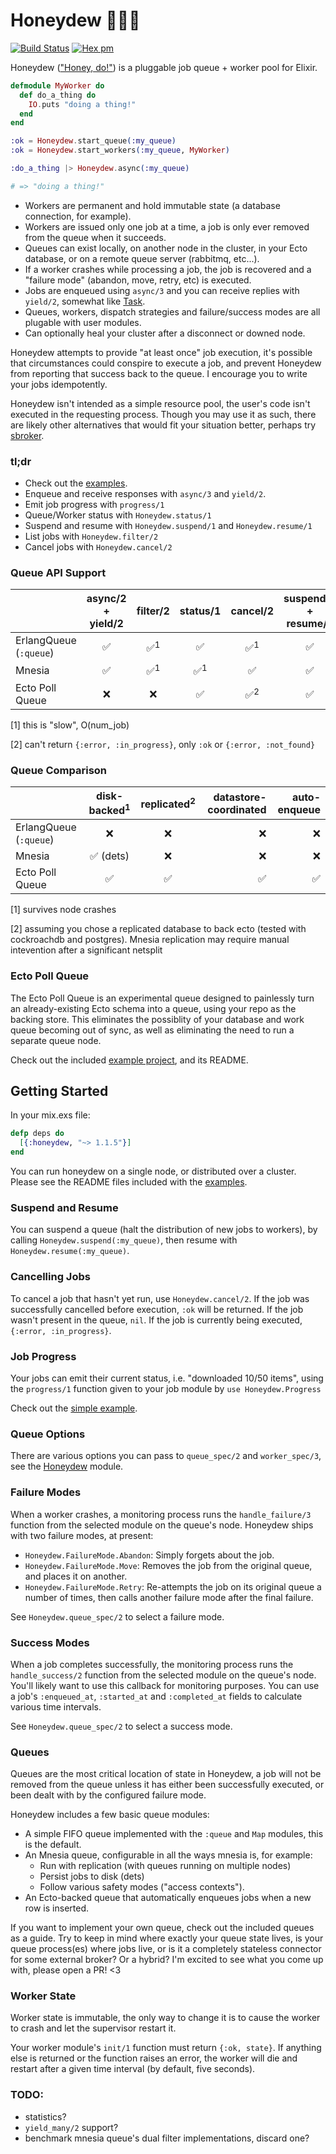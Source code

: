 Honeydew 💪🏻🍈
========
[![Build Status](https://travis-ci.org/koudelka/honeydew.svg?branch=master)](https://travis-ci.org/koudelka/honeydew)
[![Hex pm](https://img.shields.io/hexpm/v/honeydew.svg?style=flat)](https://hex.pm/packages/honeydew)

Honeydew (["Honey, do!"](http://en.wiktionary.org/wiki/honey_do_list)) is a pluggable job queue + worker pool for Elixir.

```elixir
defmodule MyWorker do
  def do_a_thing do
    IO.puts "doing a thing!"
  end
end

:ok = Honeydew.start_queue(:my_queue)
:ok = Honeydew.start_workers(:my_queue, MyWorker)

:do_a_thing |> Honeydew.async(:my_queue)

# => "doing a thing!"
```

- Workers are permanent and hold immutable state (a database connection, for example).
- Workers are issued only one job at a time, a job is only ever removed from the queue when it succeeds.
- Queues can exist locally, on another node in the cluster, in your Ecto database, or on a remote queue server (rabbitmq, etc...).
- If a worker crashes while processing a job, the job is recovered and a "failure mode" (abandon, move, retry, etc) is executed.
- Jobs are enqueued using `async/3` and you can receive replies with `yield/2`, somewhat like [Task](http://elixir-lang.org/docs/stable/elixir/Task.html).
- Queues, workers, dispatch strategies and failure/success modes are all plugable with user modules.
- Can optionally heal your cluster after a disconnect or downed node.

Honeydew attempts to provide "at least once" job execution, it's possible that circumstances could conspire to execute a job, and prevent Honeydew from reporting that success back to the queue. I encourage you to write your jobs idempotently.

Honeydew isn't intended as a simple resource pool, the user's code isn't executed in the requesting process. Though you may use it as such, there are likely other alternatives that would fit your situation better, perhaps try [sbroker](https://github.com/fishcakez/sbroker).


### tl;dr
- Check out the [examples](https://github.com/koudelka/honeydew/tree/master/examples).
- Enqueue and receive responses with `async/3` and `yield/2`.
- Emit job progress with `progress/1`
- Queue/Worker status with `Honeydew.status/1`
- Suspend and resume with `Honeydew.suspend/1` and `Honeydew.resume/1`
- List jobs with `Honeydew.filter/2`
- Cancel jobs with `Honeydew.cancel/2`

### Queue API Support
|                        | async/2 + yield/2 |       filter/2     |    status/1    |     cancel/2   | suspend/1 + resume/1 |
|------------------------|:-----------------:|:------------------:|:--------------:|:--------------:|:--------------------:|
| ErlangQueue (`:queue`) | ✅               | ✅<sup>1</sup>      | ✅             | ✅<sup>1</sup>|  ✅                  |
| Mnesia                 | ✅               | ✅<sup>1</sup>      | ✅<sup>1</sup> | ✅            |  ✅                  |
| Ecto Poll Queue        | ❌               | ❌                  | ✅             | ✅<sup>2</sup>|  ✅                  |

[1] this is "slow", O(num_job)

[2] can't return `{:error, :in_progress}`, only `:ok` or `{:error, :not_found}`

### Queue Comparison
|                        | disk-backed<sup>1</sup> | replicated<sup>2</sup> | datastore-coordinated | auto-enqueue |
|------------------------|:-----------------------:|:----------------------:|----------------------:|-------------:|
| ErlangQueue (`:queue`) | ❌                      | ❌                     |❌                     |❌           |
| Mnesia                 | ✅ (dets)               | ❌                     |❌                     |❌           |
| Ecto Poll Queue        | ✅                      | ✅                     |✅                     |✅           |

[1] survives node crashes 

[2] assuming you chose a replicated database to back ecto (tested with cockroachdb and postgres).
    Mnesia replication may require manual intevention after a significant netsplit

### Ecto Poll Queue

The Ecto Poll Queue is an experimental queue designed to painlessly turn an already-existing Ecto schema into a queue, using your repo as the backing store. This eliminates the possiblity of your database and work queue becoming out of sync, as well as eliminating the need to run a separate queue node.

Check out the included [example project](https://github.com/koudelka/honeydew/tree/master/examples/ecto_poll_queue), and its README.

## Getting Started

In your mix.exs file:

```elixir
defp deps do
  [{:honeydew, "~> 1.1.5"}]
end
```

You can run honeydew on a single node, or distributed over a cluster. Please see the README files included with the [examples](https://github.com/koudelka/honeydew/tree/master/examples).



### Suspend and Resume
You can suspend a queue (halt the distribution of new jobs to workers), by calling `Honeydew.suspend(:my_queue)`, then resume with `Honeydew.resume(:my_queue)`.

### Cancelling Jobs
To cancel a job that hasn't yet run, use `Honeydew.cancel/2`. If the job was successfully cancelled before execution, `:ok` will be returned. If the job wasn't present in the queue, `nil`. If the job is currently being executed, `{:error, :in_progress}`.

### Job Progress
Your jobs can emit their current status, i.e. "downloaded 10/50 items", using the `progress/1` function given to your job module by `use Honeydew.Progress`

Check out the [simple example](https://github.com/koudelka/honeydew/tree/master/examples/local/simple.exs).


### Queue Options
There are various options you can pass to `queue_spec/2` and `worker_spec/3`, see the [Honeydew](https://github.com/koudelka/honeydew/blob/master/lib/honeydew.ex) module.

### Failure Modes
When a worker crashes, a monitoring process runs the `handle_failure/3` function from the selected module on the queue's node. Honeydew ships with two failure modes, at present:

- `Honeydew.FailureMode.Abandon`: Simply forgets about the job.
- `Honeydew.FailureMode.Move`: Removes the job from the original queue, and places it on another.
- `Honeydew.FailureMode.Retry`: Re-attempts the job on its original queue a number of times, then calls another failure mode after the final failure.

See `Honeydew.queue_spec/2` to select a failure mode.

### Success Modes
When a job completes successfully, the monitoring process runs the `handle_success/2` function from the selected module on the queue's node. You'll likely want to use this callback for monitoring purposes. You can use a job's `:enqueued_at`, `:started_at` and `:completed_at` fields to calculate various time intervals.

See `Honeydew.queue_spec/2` to select a success mode.

### Queues
Queues are the most critical location of state in Honeydew, a job will not be removed from the queue unless it has either been successfully executed, or been dealt with by the configured failure mode.

Honeydew includes a few basic queue modules:
 - A simple FIFO queue implemented with the `:queue` and `Map` modules, this is the default.
 - An Mnesia queue, configurable in all the ways mnesia is, for example:
   * Run with replication (with queues running on multiple nodes)
   * Persist jobs to disk (dets)
   * Follow various safety modes ("access contexts").
 - An Ecto-backed queue that automatically enqueues jobs when a new row is inserted.

If you want to implement your own queue, check out the included queues as a guide. Try to keep in mind where exactly your queue state lives, is your queue process(es) where jobs live, or is it a completely stateless connector for some external broker? Or a hybrid? I'm excited to see what you come up with, please open a PR! <3

### Worker State
Worker state is immutable, the only way to change it is to cause the worker to crash and let the supervisor restart it.

Your worker module's `init/1` function must return `{:ok, state}`. If anything else is returned or the function raises an error, the worker will die and restart after a given time interval (by default, five seconds).

### TODO:
- statistics?
- `yield_many/2` support?
- benchmark mnesia queue's dual filter implementations, discard one?
